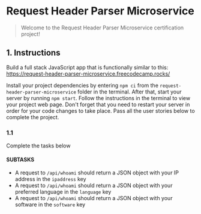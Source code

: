 # Request Header Parser Microservice

> Welcome to the Request Header Parser Microservice certification project!

## 1. Instructions

Build a full stack JavaScript app that is functionally similar to this: https://request-header-parser-microservice.freecodecamp.rocks/

Install your project dependencies by entering `npm ci` from the `request-header-parser-microservice` folder in the terminal. After that, start your server by running `npm start`. Follow the instructions in the terminal to view your project web page. Don't forget that you need to restart your server in order for your code changes to take place. Pass all the user stories below to complete the project.

### 1.1

Complete the tasks below

#### SUBTASKS

- A request to `/api/whoami` should return a JSON object with your IP address in the `ipaddress` key
- A request to `/api/whoami` should return a JSON object with your preferred language in the `language` key
- A request to `/api/whoami` should return a JSON object with your software in the `software` key
